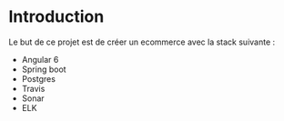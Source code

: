 # Introduction 
Le but de ce projet est de créer un ecommerce avec la stack suivante : 
  * Angular 6 
  * Spring boot 
  * Postgres 
  * Travis 
  * Sonar 
  * ELK
